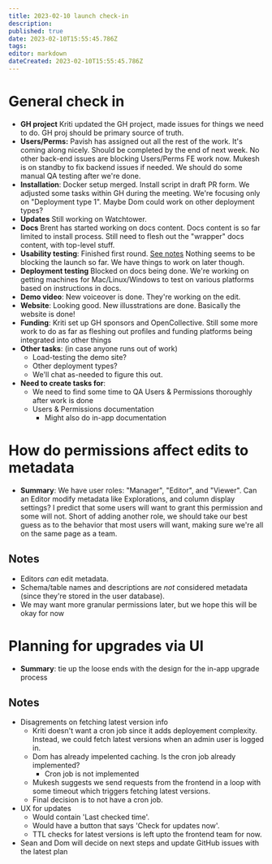 ```yaml
---
title: 2023-02-10 launch check-in
description: 
published: true
date: 2023-02-10T15:55:45.786Z
tags: 
editor: markdown
dateCreated: 2023-02-10T15:55:45.786Z
---
```


# General check in
- **GH project** Kriti updated the GH project, made issues for things we need to do. GH proj should be primary source of truth.
- **Users/Perms:** Pavish has assigned out all the rest of the work. It's coming along nicely. Should be completed by the end of next week. No other back-end issues are blocking Users/Perms FE work now. Mukesh is on standby to fix backend issues if needed. We should do some manual QA testing after we're done.
- **Installation**: Docker setup merged. Install script in draft PR form. We adjusted some tasks within GH during the meeting. We're focusing only on "Deployment type 1". Maybe Dom could work on other deployment types?
- **Updates** Still working on Watchtower.
- **Docs** Brent has started working on docs content. Docs content is so far limited to install process. Still need to flesh out the "wrapper" docs content, with top-level stuff.
- **Usability testing**: Finished first round. [See notes](https://hackmd.io/isRhxp4fQoKHaJ457r1FOg) Nothing seems to be blocking the launch so far. We have things to work on later though. 
- **Deployment testing** Blocked on docs being done. We're working on getting machines for Mac/Linux/Windows to test on various platforms based on instructions in docs.
- **Demo video**: New voiceover is done. They're working on the edit.
- **Website**: Looking good. New illusstrations are done. Basically the website is done!
- **Funding**: Kriti set up GH sponsors and OpenCollective. Still some more work to do as far as fleshing out profiles and funding platforms being integrated into other things
- **Other tasks**: (in case anyone runs out of work)
    - Load-testing the demo site?
    - Other deployment types?
    - We'll chat as-needed to figure this out.
- **Need to create tasks for**:
    - We need to find some time to QA Users & Permissions thoroughly after work is done
    - Users & Permissions documentation
        - Might also do in-app documentation

# How do permissions affect edits to metadata
- **Summary**: We have user roles: "Manager", "Editor", and "Viewer". Can an Editor modify metadata like Explorations, and column display settings? I predict that some users will want to grant this permission and some will not. Short of adding another role, we should take our best guess as to the behavior that most users will want, making sure we're all on the same page as a team.

## Notes
- Editors _can_ edit metadata. 
- Schema/table names and descriptions are _not_ considered metadata (since they're stored in the user database).
- We may want more granular permissions later, but we hope this will be okay for now

# Planning for upgrades via UI
- **Summary**: tie up the loose ends with the design for the in-app upgrade process

## Notes
- Disagrements on fetching latest version info
    - Kriti doesn't want a cron job since it adds deployement complexity. Instead, we could fetch latest versions when an admin user is logged in.
    - Dom has already impelented caching. Is the cron job already implemented?
        - Cron job is not implemented
    - Mukesh suggests we send requests from the frontend in a loop with some timeout which triggers fetching latest versions.
    - Final decision is to not have a cron job.
- UX for updates
    - Would contain 'Last checked time'.
    - Would have a button that says 'Check for updates now'.
    - TTL checks for latest versions is left upto the frontend team for now.
- Sean and Dom will decide on next steps and update GitHub issues with the latest plan